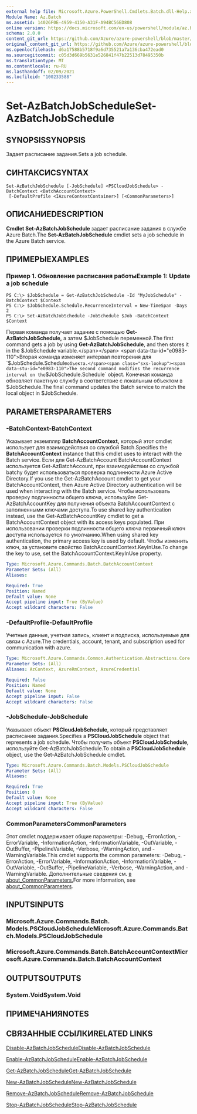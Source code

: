 ```yaml
---
external help file: Microsoft.Azure.PowerShell.Cmdlets.Batch.dll-Help.xml
Module Name: Az.Batch
ms.assetid: 14026F0E-4959-4150-A31F-A94BC56ED808
online version: https://docs.microsoft.com/en-us/powershell/module/az.batch/set-azbatchjobschedule
schema: 2.0.0
content_git_url: https://github.com/Azure/azure-powershell/blob/master/src/Batch/Batch/help/Set-AzBatchJobSchedule.md
original_content_git_url: https://github.com/Azure/azure-powershell/blob/master/src/Batch/Batch/help/Set-AzBatchJobSchedule.md
ms.openlocfilehash: d6a17588b5718f9a6d735521a7a136cba472ead0
ms.sourcegitcommit: c05d3d669b5631e526841f47b22513d78495350b
ms.translationtype: MT
ms.contentlocale: ru-RU
ms.lasthandoff: 02/09/2021
ms.locfileid: "100233588"
---
```

# <span data-ttu-id="e0983-101">Set-AzBatchJobSchedule</span><span class="sxs-lookup"><span data-stu-id="e0983-101">Set-AzBatchJobSchedule</span></span>

## <span data-ttu-id="e0983-102">SYNOPSIS</span><span class="sxs-lookup"><span data-stu-id="e0983-102">SYNOPSIS</span></span>
<span data-ttu-id="e0983-103">Задает расписание задания.</span><span class="sxs-lookup"><span data-stu-id="e0983-103">Sets a job schedule.</span></span>

## <span data-ttu-id="e0983-104">СИНТАКСИС</span><span class="sxs-lookup"><span data-stu-id="e0983-104">SYNTAX</span></span>

```
Set-AzBatchJobSchedule [-JobSchedule] <PSCloudJobSchedule> -BatchContext <BatchAccountContext>
 [-DefaultProfile <IAzureContextContainer>] [<CommonParameters>]
```

## <span data-ttu-id="e0983-105">ОПИСАНИЕ</span><span class="sxs-lookup"><span data-stu-id="e0983-105">DESCRIPTION</span></span>
<span data-ttu-id="e0983-106">**Cmdlet Set-AzBatchJobSchedule** задает расписание задания в службе Azure Batch.</span><span class="sxs-lookup"><span data-stu-id="e0983-106">The **Set-AzBatchJobSchedule** cmdlet sets a job schedule in the Azure Batch service.</span></span>

## <span data-ttu-id="e0983-107">ПРИМЕРЫ</span><span class="sxs-lookup"><span data-stu-id="e0983-107">EXAMPLES</span></span>

### <span data-ttu-id="e0983-108">Пример 1. Обновление расписания работы</span><span class="sxs-lookup"><span data-stu-id="e0983-108">Example 1: Update a job schedule</span></span>
```
PS C:\> $JobSchedule = Get-AzBatchJobSchedule -Id "MyJobSchedule" -BatchContext $Context
PS C:\> $JobSchedule.Schedule.RecurrenceInterval = New-TimeSpan -Days 2
PS C:\> Set-AzBatchJobSchedule -JobSchedule $Job -BatchContext $Context
```

<span data-ttu-id="e0983-109">Первая команда получает задание с помощью **Get-AzBatchJobSchedule,** а затем $JobSchedule переменной.</span><span class="sxs-lookup"><span data-stu-id="e0983-109">The first command gets a job by using **Get-AzBatchJobSchedule**, and then stores it in the $JobSchedule variable.</span></span>
<span data-ttu-id="e0983-110">Вторая команда изменяет интервал повторения для `$JobSchedule.Schedule` объекта.</span><span class="sxs-lookup"><span data-stu-id="e0983-110">The second command modifies the recurrence interval on the `$JobSchedule.Schedule` object.</span></span>
<span data-ttu-id="e0983-111">Конечная команда обновляет пакетную службу в соответствие с локальным объектом в $JobSchedule.</span><span class="sxs-lookup"><span data-stu-id="e0983-111">The final command updates the Batch service to match the local object in $JobSchedule.</span></span>

## <span data-ttu-id="e0983-112">PARAMETERS</span><span class="sxs-lookup"><span data-stu-id="e0983-112">PARAMETERS</span></span>

### <span data-ttu-id="e0983-113">-BatchContext</span><span class="sxs-lookup"><span data-stu-id="e0983-113">-BatchContext</span></span>
<span data-ttu-id="e0983-114">Указывает экземпляр **BatchAccountContext,** который этот cmdlet использует для взаимодействия со службой Batch.</span><span class="sxs-lookup"><span data-stu-id="e0983-114">Specifies the **BatchAccountContext** instance that this cmdlet uses to interact with the Batch service.</span></span>
<span data-ttu-id="e0983-115">Если для Get-AzBatchAccount BatchAccountContext используется Get-AzBatchAccount, при взаимодействии со службой batchy будет использоваться проверка подлинности Azure Active Directory.</span><span class="sxs-lookup"><span data-stu-id="e0983-115">If you use the Get-AzBatchAccount cmdlet to get your BatchAccountContext, then Azure Active Directory authentication will be used when interacting with the Batch service.</span></span> <span data-ttu-id="e0983-116">Чтобы использовать проверку подлинности общего ключа, используйте Get-AzBatchAccountKey для получения объекта BatchAccountContext с заполненными ключами доступа.</span><span class="sxs-lookup"><span data-stu-id="e0983-116">To use shared key authentication instead, use the Get-AzBatchAccountKey cmdlet to get a BatchAccountContext object with its access keys populated.</span></span> <span data-ttu-id="e0983-117">При использовании проверки подлинности общего ключа первичный ключ доступа используется по умолчанию.</span><span class="sxs-lookup"><span data-stu-id="e0983-117">When using shared key authentication, the primary access key is used by default.</span></span> <span data-ttu-id="e0983-118">Чтобы изменить ключ, за установите свойство BatchAccountContext.KeyInUse.</span><span class="sxs-lookup"><span data-stu-id="e0983-118">To change the key to use, set the BatchAccountContext.KeyInUse property.</span></span>

```yaml
Type: Microsoft.Azure.Commands.Batch.BatchAccountContext
Parameter Sets: (All)
Aliases:

Required: True
Position: Named
Default value: None
Accept pipeline input: True (ByValue)
Accept wildcard characters: False
```

### <span data-ttu-id="e0983-119">-DefaultProfile</span><span class="sxs-lookup"><span data-stu-id="e0983-119">-DefaultProfile</span></span>
<span data-ttu-id="e0983-120">Учетные данные, учетная запись, клиент и подписка, используемые для связи с Azure.</span><span class="sxs-lookup"><span data-stu-id="e0983-120">The credentials, account, tenant, and subscription used for communication with azure.</span></span>

```yaml
Type: Microsoft.Azure.Commands.Common.Authentication.Abstractions.Core.IAzureContextContainer
Parameter Sets: (All)
Aliases: AzContext, AzureRmContext, AzureCredential

Required: False
Position: Named
Default value: None
Accept pipeline input: False
Accept wildcard characters: False
```

### <span data-ttu-id="e0983-121">-JobSchedule</span><span class="sxs-lookup"><span data-stu-id="e0983-121">-JobSchedule</span></span>
<span data-ttu-id="e0983-122">Указывает объект **PSCloudJobSchedule,** который представляет расписание задания.</span><span class="sxs-lookup"><span data-stu-id="e0983-122">Specifies a **PSCloudJobSchedule** object that represents a job schedule.</span></span>
<span data-ttu-id="e0983-123">Чтобы получить объект **PSCloudJobSchedule,** используйте Get-AzBatchJobSchedule.</span><span class="sxs-lookup"><span data-stu-id="e0983-123">To obtain a **PSCloudJobSchedule** object, use the Get-AzBatchJobSchedule cmdlet.</span></span>

```yaml
Type: Microsoft.Azure.Commands.Batch.Models.PSCloudJobSchedule
Parameter Sets: (All)
Aliases:

Required: True
Position: 0
Default value: None
Accept pipeline input: True (ByValue)
Accept wildcard characters: False
```

### <span data-ttu-id="e0983-124">CommonParameters</span><span class="sxs-lookup"><span data-stu-id="e0983-124">CommonParameters</span></span>
<span data-ttu-id="e0983-125">Этот cmdlet поддерживает общие параметры: -Debug, -ErrorAction, -ErrorVariable, -InformationAction, -InformationVariable, -OutVariable, -OutBuffer, -PipelineVariable, -Verbose, -WarningAction, and -WarningVariable.</span><span class="sxs-lookup"><span data-stu-id="e0983-125">This cmdlet supports the common parameters: -Debug, -ErrorAction, -ErrorVariable, -InformationAction, -InformationVariable, -OutVariable, -OutBuffer, -PipelineVariable, -Verbose, -WarningAction, and -WarningVariable.</span></span> <span data-ttu-id="e0983-126">Дополнительные сведения см. [в about_CommonParameters.](http://go.microsoft.com/fwlink/?LinkID=113216)</span><span class="sxs-lookup"><span data-stu-id="e0983-126">For more information, see [about_CommonParameters](http://go.microsoft.com/fwlink/?LinkID=113216).</span></span>

## <span data-ttu-id="e0983-127">INPUTS</span><span class="sxs-lookup"><span data-stu-id="e0983-127">INPUTS</span></span>

### <span data-ttu-id="e0983-128">Microsoft.Azure.Commands.Batch. Models.PSCloudJobSchedule</span><span class="sxs-lookup"><span data-stu-id="e0983-128">Microsoft.Azure.Commands.Batch.Models.PSCloudJobSchedule</span></span>

### <span data-ttu-id="e0983-129">Microsoft.Azure.Commands.Batch.BatchAccountContext</span><span class="sxs-lookup"><span data-stu-id="e0983-129">Microsoft.Azure.Commands.Batch.BatchAccountContext</span></span>

## <span data-ttu-id="e0983-130">OUTPUTS</span><span class="sxs-lookup"><span data-stu-id="e0983-130">OUTPUTS</span></span>

### <span data-ttu-id="e0983-131">System.Void</span><span class="sxs-lookup"><span data-stu-id="e0983-131">System.Void</span></span>

## <span data-ttu-id="e0983-132">ПРИМЕЧАНИЯ</span><span class="sxs-lookup"><span data-stu-id="e0983-132">NOTES</span></span>

## <span data-ttu-id="e0983-133">СВЯЗАННЫЕ ССЫЛКИ</span><span class="sxs-lookup"><span data-stu-id="e0983-133">RELATED LINKS</span></span>

[<span data-ttu-id="e0983-134">Disable-AzBatchJobSchedule</span><span class="sxs-lookup"><span data-stu-id="e0983-134">Disable-AzBatchJobSchedule</span></span>](./Disable-AzBatchJobSchedule.md)

[<span data-ttu-id="e0983-135">Enable-AzBatchJobSchedule</span><span class="sxs-lookup"><span data-stu-id="e0983-135">Enable-AzBatchJobSchedule</span></span>](./Enable-AzBatchJobSchedule.md)

[<span data-ttu-id="e0983-136">Get-AzBatchJobSchedule</span><span class="sxs-lookup"><span data-stu-id="e0983-136">Get-AzBatchJobSchedule</span></span>](./Get-AzBatchJobSchedule.md)

[<span data-ttu-id="e0983-137">New-AzBatchJobSchedule</span><span class="sxs-lookup"><span data-stu-id="e0983-137">New-AzBatchJobSchedule</span></span>](./New-AzBatchJobSchedule.md)

[<span data-ttu-id="e0983-138">Remove-AzBatchJobSchedule</span><span class="sxs-lookup"><span data-stu-id="e0983-138">Remove-AzBatchJobSchedule</span></span>](./Remove-AzBatchJobSchedule.md)

[<span data-ttu-id="e0983-139">Stop-AzBatchJobSchedule</span><span class="sxs-lookup"><span data-stu-id="e0983-139">Stop-AzBatchJobSchedule</span></span>](./Stop-AzBatchJobSchedule.md)


